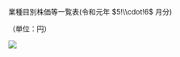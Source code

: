 業種目別株価等一覧表(令和元年 $5!\\cdot!6$ 月分)

（単位：円）

![](https://www.nta.go.jp/tmp/06daf12e-644e-4c8c-8843-55a2ba6407d6/images/18a37885563820fb4e206beb5b645dd48152dba52b381f251ca1fdde7bcf8f01.jpg)